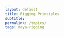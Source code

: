 ```yaml
---
layout: default
title: Rigging Principles
subtitle:
permalink: /topics/
tags: maya-rigging
---
```




